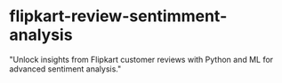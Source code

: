 # flipkart-review-sentimment-analysis
"Unlock insights from Flipkart customer reviews with Python and ML for advanced sentiment analysis."

